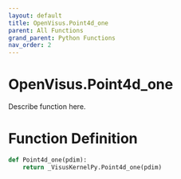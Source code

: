 ```yaml
---
layout: default
title: OpenVisus.Point4d_one
parent: All Functions
grand_parent: Python Functions
nav_order: 2
---
```


# OpenVisus.Point4d_one

Describe function here.

# Function Definition

```python
def Point4d_one(pdim):
    return _VisusKernelPy.Point4d_one(pdim)
```